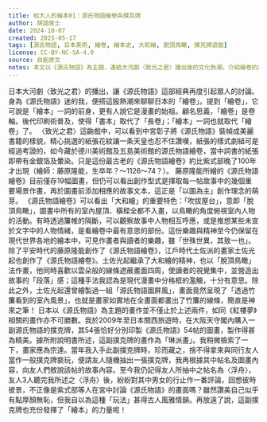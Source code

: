 ```yaml
---
title: 給大人的繪本01｜源氏物語繪卷與撲克牌
author: 胡語居士
date: 2024-10-07
created: 2025-05-17
tags: [源氏物語, 日本美術, 繪卷, 繪本史, 大和繪, 脫頂鳥瞰, 撲克牌遊戲]
license: CC-BY-NC-SA-4.0
source: 自創原文
notes: 本文以《源氏物語》為主題，連結大河劇〈致光之君〉播出後的文化熱潮，介紹繪卷的歷史脈絡與美術技法，並記述作者旅行中以撲克牌導讀繪本內容的實例。語體融合文化評論與敘事性書寫，具高度語氣訓練價值。
---
```

日本大河劇〈致光之君〉的播出，讓《源氏物語》這部經典再度引起眾人的討論。身為《源氏物語》迷的我，便搭這股熱潮來聊聊日本的「繪卷」。提到「繪卷」，它可說是「繪本」一詞的前身，更有人說它是漫畫的始祖。顧名思義，「繪卷」是卷軸。後代印刷術普及，使得「書本」取代了「長卷」；「繪本」一詞也就取代「繪卷」了。
〈致光之君〉這齣戲中，可以看到中宮彰子將《源氏物語》裝幀成美麗書籍的樣貌，精心挑選的紙張花紋讓一条天皇也忍不住讚嘆，紙張的樣式劇組可是經過考證的，如今藏於德川美術館及五島美術館的源氏物語繪卷，當中詞書的紙張即帶有金銀箔及暈染。只是這份最古老的《源氏物語繪卷》約比紫式部晚了100年才出現（繪師：藤原隆能，生卒年？～1126～74？）。
藤原隆能所繪的《源氏物語繪卷》目前僅存19幅圖畫，但仍可以看出創作型式是擇取每一帖故事中的幾個重要場景作畫，再於圖畫前添加相應的故事文本，這正是「以圖為主」創作理念的萌芽。
《源氏物語繪卷》可以看出「大和繪」的重要特色：「吹拔屋台」，意即「脫頂鳥瞰」，圖畫中所有的室內屋頂、橫樑全都不入畫，以鳥瞰的角度俯視室內人物的活動。有時透過簾帷的隔斷，可以觀察故事中人物相互呼應，或是推想某些未宣於文字中的人物情緒，是看繪卷中最有意思的部份。這份樂趣與精神至今仍保留在現代世界各地的繪本中，可見作畫者與讀者的樂趣，雖「世殊世異，其致一也」。
除了平安時代的藤原隆能創作了《源氏物語繪卷》，江戶時代土佐派的畫家土佐光起也創作了《源氏物語繪卷》。土佐光起繼承了大和繪的精神，也以「脫頂鳥瞰」法作畫，他同時喜歡以雲朵般的線條遮蔽畫面四周，使讀者的視覺集中，並營造出故事的「段落」感；這種手法我認為是現代漫畫中分格框的濫觴，十分有意思。除此之外，土佐光起還曾繪製過一組「源氏物語圖屏風」，畫面竟然呈現了「透過竹簾看到的室內風景」，也就是畫家如實地在全畫面都畫出了竹簾的線條，簡直是神來之筆！
日本以《源氏物語》為主題的畫作並不僅止於上述兩件，如同《紅樓夢》相關的畫作亦不可勝數。我於2009年至日本關西旅遊時，在大阪天守閣內購入一副源氏物語的撲克牌，其54張恰好分別印製《源氏物語》54帖的圖畫，製作得甚為精美。據所附說明書所述，這副撲克牌的畫作為「琳派畫」。我稍微檢索了一下，畫家應為宗達。當年我入手此副撲克牌時，珍而藏之，捨不得拿來與同行友人當作一般撲克牌褻玩，便請友人隨機抽出一張撲克牌，我再根據其中帖名及圖畫內容，向友人們敘說該帖的故事內容。至今我仍記得友人所抽中之帖名為〈浮舟〉，友人3人聽完我所述之〈浮舟〉後，紛紛對其中男女的行止作一番評論，回想彼時彼景，不正像是紫式部等人在宮中討論《源氏物語》的畫面嗎？雖然讚美自己似乎有點厚顏無恥，但我自以為這種「玩法」甚得古人風雅情韻。再放遠了說，這副撲克牌也充份發揮了「繪本」的力量呢！

